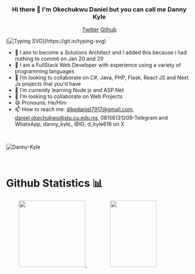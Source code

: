 <h3 align="center"> Hi there 👋 I'm Okechukwu Daniel but you can call me Danny Kyle </h3>

<p align="center">
  <a href="https://twitter.com/d_kyle616">Twitter</a>
  <a href="https://github.com/Danny-Kyle">Github</a>
</p>

[![Typing SVG](https://readme-typing-svg.herokuapp.com?font=comfortaa&color=016EEA&size=24&width=600&lines=Welcome+to+my+github+!!!;I+am+a+Software+Engineer,;and+an+Aspiring+Solutions+Architect.;Nice+to+meet+you!...)](https://git.io/typing-svg)

- 🔭 I aim to become a Solutions Architect and I added this because i had nothing to commit on Jan 20 and 29
- 🔭 I am a FullStack Web Developer with experience using a variety of programming languages
- 👯 I’m looking to collaborate on C#, Java, PHP, Flask, React JS and Next Js projects that you'd have
- 🌱 I’m currently learning Node js and ASP.Net
- 👯 I’m looking to collaborate on Web Projects
- 😄 Pronouns: He/Him
- 📫 How to reach me: dikedaniel7917@gmail.com, daniel.okechukwu@stu.cu.edu.ng, 08156131209-Telegram and WhatsApp, danny_kyle_ @IG, d_kyle616 on X

<br>
<p>
  <img align="center" src="https://github-readme-streak-stats.herokuapp.com/?user=Danny-Kyle&theme=dark&background=0d1117&date_format=M%20j%5B%2C%20Y%5D" alt="Danny-Kyle" />
</p>
<br>

# Github Statistics 📊
<p align="center">
<a href="https://github.com/Danny-Kyle">
  <img height="180em" src="https://github-readme-stats.vercel.app/api?username=Danny-Kyle&show_icons=true&theme=github_dark&include_all_commits=true&count_private=true"/>
  <img height="180em" width="50%" src="https://github-readme-stats-eight-theta.vercel.app/api/top-langs/?username=Danny-Kyle&layout=compact&langs_count=8&theme=dark"/>
</a>
</p>

<!---
<br>
<p>&nbsp;
  <img align="center" src="https://github-readme-stats.vercel.app/api?username=Danny-Kyle&show_icons=true&locale=en&hide=contribs,prs&bg_color=0d1117&text_color=ffffff&repo=convoychat"
    alt="Danny-Kyle" />
</p>
<p>&nbsp;
  <img align="center" src="https://github-readme-stats.vercel.app/api/top-langs/?username=Danny-Kyle&theme=tokyonight&layout=compact"
    alt="Danny-Kyle" />
</p>
---!>

